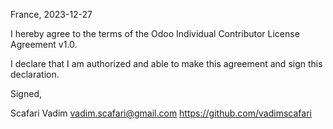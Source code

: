 France, 2023-12-27

I hereby agree to the terms of the Odoo Individual Contributor License
Agreement v1.0.

I declare that I am authorized and able to make this agreement and sign this
declaration.

Signed,

Scafari Vadim vadim.scafari@gmail.com https://github.com/vadimscafari
